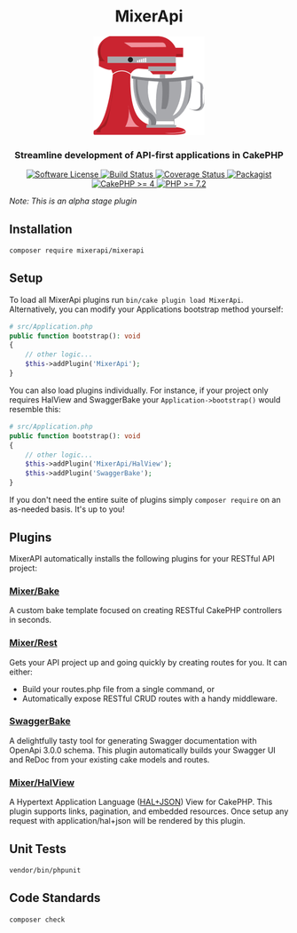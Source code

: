 <h1 align="center">
  MixerApi
</h1>
<p align="center">
  <a href="http://mixerapi.com/">
    <img alt="MixerApi" src="mixer-api-200x-178x.png" />
  </a>
</p>
<h3 align="center">
  Streamline development of API-first applications in CakePHP
</h3>
<p align="center">
    <a href="LICENSE.txt" target="_blank">
        <img alt="Software License" src="https://img.shields.io/badge/license-MIT-brightgreen.svg?style=flat-square">
    </a>
    <a href="https://travis-ci.org/mixerapi/mixerapi" target="_blank">
        <img alt="Build Status" src="https://travis-ci.org/mixerapi/mixerapi.svg?branch=master">
    </a>
    <a href="https://coveralls.io/repos/github/mixerapi/mixerapi/badge.svg?branch=master" target="_blank">
        <img alt="Coverage Status" src="https://img.shields.io/coveralls/cakephp/cakephp/master.svg?style=flat-square">
    </a>
    <a href="https://packagist.org/packages/mixerapi/mixerapi" target="_blank">
        <img alt="Packagist" src="https://img.shields.io/packagist/v/mixerapi/mixerapi.svg?style=flat-square">
    </a>
    <a href="https://book.cakephp.org/4/en/index.html">
        <img alt="CakePHP >= 4" src="https://img.shields.io/badge/cakephp-%3E%3D%204.0-red?logo=cakephp">
    </a>
    <a href="https://php.net/" target="_blank">
        <img alt="PHP >= 7.2" src="https://img.shields.io/badge/php-%3E%3D%207.2-8892BF.svg?logo=php">
    </a>
</p>

*Note: This is an alpha stage plugin*

## Installation 

```bash
composer require mixerapi/mixerapi
```

## Setup

To load all MixerApi plugins run `bin/cake plugin load MixerApi`. Alternatively, you can modify your Applications 
bootstrap method yourself:

```php
# src/Application.php
public function bootstrap(): void
{
    // other logic...
    $this->addPlugin('MixerApi');
}
```

You can also load plugins individually. For instance, if your project only requires HalView and SwaggerBake your 
`Application->bootstrap()` would resemble this:

```php
# src/Application.php
public function bootstrap(): void
{
    // other logic...
    $this->addPlugin('MixerApi/HalView');
    $this->addPlugin('SwaggerBake');
}
```

If you don't need the entire suite of plugins simply `composer require` on an as-needed basis. It's up to you!

## Plugins

MixerAPI automatically installs the following plugins for your RESTful API project:

### [Mixer/Bake](https://github.com/mixerapi/bake)

A custom bake template focused on creating RESTful CakePHP controllers in seconds.

### [Mixer/Rest](https://github.com/mixerapi/rest)

Gets your API project up and going quickly by creating routes for you. It can either:

- Build your routes.php file from a single command, or
- Automatically expose RESTful CRUD routes with a handy middleware.

### [SwaggerBake](https://github.com/cnizzardini/cakephp-swagger-bake)

A delightfully tasty tool for generating Swagger documentation with OpenApi 3.0.0 schema. This plugin automatically 
builds your Swagger UI and ReDoc from your existing cake models and routes.

### [Mixer/HalView](https://github.com/mixerapi/hal-view)

A Hypertext Application Language ([HAL+JSON](http://stateless.co/hal_specification.html)) View for CakePHP. This plugin 
supports links, pagination, and embedded resources. Once setup any request with application/hal+json will be rendered 
by this plugin.

## Unit Tests

```bash
vendor/bin/phpunit
```

## Code Standards

```bash
composer check
```